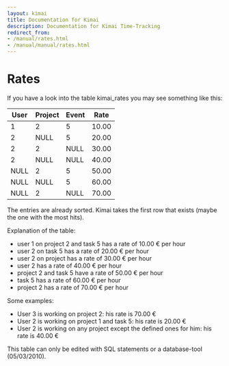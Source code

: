 ```yaml
---
layout: kimai
title: Documentation for Kimai
description: Documentation for Kimai Time-Tracking
redirect_from:
- /manual/rates.html
- /manual/manual/rates.html
---
```

# Rates

If you have a look into the table kimai_rates you may see something like this:

| User | Project | Event | Rate |
| -- | -- | -- | -- |
| 1 | 2 | 5 | 10.00 |
| 2 | NULL | 5 | 20.00 |
| 2 | 2 | NULL | 30.00 |
| 2 | NULL | NULL | 40.00 |
| NULL | 2 | 5 | 50.00 |
| NULL | NULL | 5 | 60.00 |
| NULL | 2 | NULL | 70.00 |

The entries are already sorted. Kimai takes the first row that exists (maybe the one with the most hits).

Explanation of the table:

- user 1 on project 2 and task 5 has a rate of 10.00 € per hour
- user 2 on task 5 has a rate of 20.00 € per hour
- user 2 on project has a rate of 30.00 € per hour
- user 2 has a rate of 40.00 € per hour
- project 2 and task 5 have a rate of 50.00 € per hour
- task 5 has a rate of 60.00 € per hour
- project 2 has a rate of 70.00 € per hour

Some examples:
- User 3 is working on project 2: his rate is 70.00 €
- User 2 is working on project 1 and task 5: his rate is 20.00 €
- User 2 is working on any project except the defined ones for him: his rate is 40.00 €

This table can only be edited with SQL statements or a database-tool (05/03/2010).
